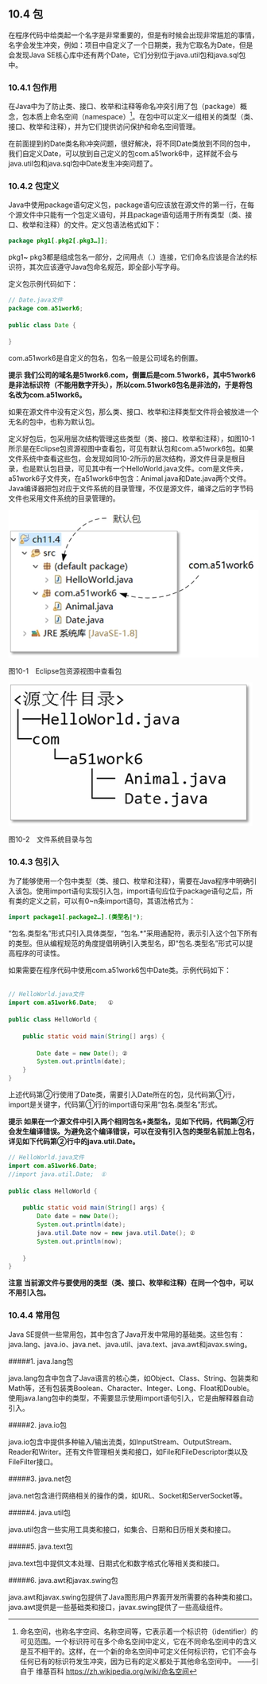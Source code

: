 ## 10.4 包

在程序代码中给类起一个名字是非常重要的，但是有时候会出现非常尴尬的事情，名字会发生冲突，例如：项目中自定义了一个日期类，我为它取名为Date，但是会发现Java SE核心库中还有两个Date，它们分别位于java.util包和java.sql包中。

### 10.4.1 包作用

在Java中为了防止类、接口、枚举和注释等命名冲突引用了包（package）概念，包本质上命名空间（namespace）[^9]。在包中可以定义一组相关的类型（类、接口、枚举和注释），并为它们提供访问保护和命名空间管理。

在前面提到的Date类名称冲突问题，很好解决，将不同Date类放到不同的包中，我们自定义Date，可以放到自己定义的包com.a51work6中，这样就不会与java.util包和java.sql包中Date发生冲突问题了。

### 10.4.2 包定义

Java中使用package语句定义包，package语句应该放在源文件的第一行，在每个源文件中只能有一个包定义语句，并且package语句适用于所有类型（类、接口、枚举和注释）的文件。定义包语法格式如下：
```java
package pkg1[.pkg2[.pkg3…]];
```
pkg1~ pkg3都是组成包名一部分，之间用点（.）连接，它们命名应该是合法的标识符，其次应该遵守Java包命名规范，即全部小写字母。

定义包示例代码如下：
```java
// Date.java文件
package com.a51work6;

public class Date {

}
```
com.a51work6是自定义的包名，包名一般是公司域名的倒置。

**提示 我们公司的域名是51work6.com，倒置后是com.51work6，其中51work6是非法标识符（不能用数字开头），所以com.51work6包名是非法的，于是将包名改为com.a51work6。**

如果在源文件中没有定义包，那么类、接口、枚举和注释类型文件将会被放进一个无名的包中，也称为默认包。

定义好包后，包采用层次结构管理这些类型（类、接口、枚举和注释），如图10-1所示是在Eclipse包资源视图中查看包，可见有默认包和com.a51work6包。如果文件系统中查看这些包，会发现如同10-2所示的层次结构，源文件目录是根目录，也是默认包目录，可见其中有一个HelloWorld.java文件。com是文件夹，a51work6子文件夹，在a51work6中包含：Animal.java和Date.java两个文件。Java编译器把包对应于文件系统的目录管理，不仅是源文件，编译之后的字节码文件也采用文件系统的目录管理的。

![10-1](../assets/10-1.jpg)

图10-1　Eclipse包资源视图中查看包

![10-2](../assets/10-2.jpg)

图10-2　文件系统目录与包

### 10.4.3 包引入

为了能够使用一个包中类型（类、接口、枚举和注释），需要在Java程序中明确引入该包。使用import语句实现引入包，import语句应位于package语句之后，所有类的定义之前，可以有0~n条import语句，其语法格式为：
```java
import package1[.package2…].(类型名|*);
```
“包名.类型名”形式只引入具体类型，“包名.*”采用通配符，表示引入这个包下所有的类型。但从编程规范的角度提倡明确引入类型名，即“包名.类型名”形式可以提高程序的可读性。

如果需要在程序代码中使用com.a51work6包中Date类。示例代码如下：

```java

// HelloWorld.java文件
import com.a51work6.Date;	①

public class HelloWorld {

	public static void main(String[] args) {
		
		Date date = new Date(); ②
		System.out.println(date);
	}
}

```

上述代码第②行使用了Date类，需要引入Date所在的包，见代码第①行，import是关键字，代码第①行的import语句采用“包名.类型名”形式。

**提示 如果在一个源文件中引入两个相同包名+类型名，见如下代码，代码第②行会发生编译错误。为避免这个编译错误，可以在没有引入包的类型名前加上包名，详见如下代码第②行中的java.util.Date。**

```java
// HelloWorld.java文件
import com.a51work6.Date;
//import java.util.Date;  ①

public class HelloWorld {

	public static void main(String[] args) {		
		Date date = new Date();		
		System.out.println(date);
		java.util.Date now = new java.util.Date(); ②
		System.out.println(now);
		
	}
}
```

**注意 当前源文件与要使用的类型（类、接口、枚举和注释）在同一个包中，可以不用引入包。**

### 10.4.4 常用包

Java SE提供一些常用包，其中包含了Java开发中常用的基础类。这些包有：java.lang、java.io、java.net、java.util、java.text、java.awt和javax.swing。

#####1.  java.lang包

java.lang包含中包含了Java语言的核心类，如Object、Class、String、包装类和Math等，还有包装类Boolean、Character、Integer、Long、Float和Double。使用java.lang包中的类型，不需要显示使用import语句引入，它是由解释器自动引入。

#####2.  java.io包

java.io包含中提供多种输入/输出流类，如InputStream、OutputStream、Reader和Writer。还有文件管理相关类和接口，如File和FileDescriptor类以及FileFilter接口。

#####3.  java.net包

java.net包含进行网络相关的操作的类，如URL、Socket和ServerSocket等。

#####4.  java.util包

java.util包含一些实用工具类和接口，如集合、日期和日历相关类和接口。

#####5.  java.text包

java.text包中提供文本处理、日期式化和数字格式化等相关类和接口。

#####6.  java.awt和javax.swing包

java.awt和javax.swing包提供了Java图形用户界面开发所需要的各种类和接口。java.awt提供是一些基础类和接口，javax.swing提供了一些高级组件。

[^9]: 命名空间，也称名字空间、名称空间等，它表示着一个标识符（identifier）的可见范围。一个标识符可在多个命名空间中定义，它在不同命名空间中的含义是互不相干的。这样，在一个新的命名空间中可定义任何标识符，它们不会与任何已有的标识符发生冲突，因为已有的定义都处于其他命名空间中。 ——引自于 维基百科 https://zh.wikipedia.org/wiki/命名空间